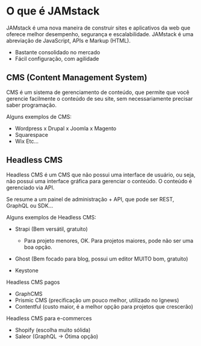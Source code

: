 # O que é JAMstack
JAMstack é uma nova maneira de construir sites e aplicativos da web que oferece melhor desempenho, segurança e escalabilidade. JAMstack é uma abreviação de JavaScript, APIs e Markup (HTML).

- Bastante consolidado no mercado
- Fácil configuração, com agilidade

## CMS (Content Management System)
CMS é um sistema de gerenciamento de conteúdo, que permite que você gerencie facilmente o conteúdo de seu site, sem necessariamente precisar saber programação.

Alguns exemplos de CMS:
- Wordpress
x Drupal
x Joomla
x Magento
- Squarespace
- Wix
Etc...

## Headless CMS
Headless CMS é um CMS que não possui uma interface de usuário, ou seja, não possui uma interface gráfica para gerenciar o conteúdo. O conteúdo é gerenciado via API.

Se resume a um painel de administração + API, que pode ser REST, GraphQL ou SDK...

Alguns exemplos de Headless CMS:
- Strapi (Bem versátil, gratuito)
  - Para projeto menores, OK. Para projetos maiores, pode não ser uma boa opção.
- Ghost (Bem focado para blog, possui um editor MUITO bom, gratuito)

- Keystone

Headless CMS pagos
- GraphCMS
- Prismic CMS (precificação um pouco melhor, utilizado no Ignews)
- Contentful (custo maior, é a melhor opção para projetos que crescerão)

Headless CMS para e-commerces
- Shopify (escolha muito sólida)
- Saleor (GraphQL -> Ótima opção)